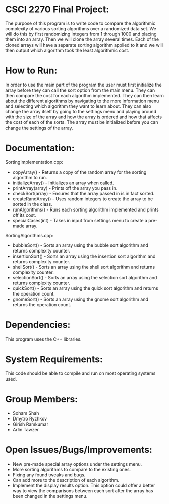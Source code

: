 # CSCI 2270 Final Project:
The purpose of this program is to write code to compare the algorithmic complexity of various sorting algorithms over a randomized data set. We will do this by first randomizing integers from 1 through 1000 and placing them into an array. Then we will clone the array several times. Each of the cloned arrays will have a separate sorting algorithm applied to it and we will then output which algorithm took the least algorithmic cost.

# How to Run:
In order to use the main part of the program the user must first initialize the array before they can call the sort option from the main menu. They can then compare the cost for each algorithm implemented. They can then learn about the different algorithms by navigating to the more information menu and selecting which algorithm they want to learn about. They can also change the array itself by going to the settings menu and playing around with the size of the array and how the array is ordered and how that affects the cost of each of the sorts. The array must be initialized before you can change the settings of the array.

# Documentation:

SortingImplementation.cpp:
- copyArray() - Returns a copy of the random array for the sorting algorithm to run.
- initializeArray() - Initializes an array when called.
- printArray(array) - Prints off the array you pass in.
- checkSort(array) - Ensures that the array passed in is in fact sorted.
- createRandArray() - Uses random integers to create the array to be sorted in the class.
- runAlgorithms() - Runs each sorting algorithm implemented and prints off its cost.
- specialCases(int) - Takes in input from settings menu to create a pre-made array.

SortingAlgorithms.cpp:
- bubbleSort() - Sorts an array using the bubble sort algorithm and returns complexity counter.
- insertionSort() - Sorts an array using the insertion sort algorithm and returns complexity counter.
- shellSort() - Sorts an array using the shell sort algorithm and returns complexity counter.
- selectionSort() - Sorts an array using the selection sort algorithm and returns complexity counter.
- quickSort() - Sorts an array using the quick sort algorithm and returns the operation count.
- gnomeSort() - Sorts an array using the gnome sort algorithm and returns the operation count.

# Dependencies: 
This program uses the C++ libraries.

# System Requirements: 
This code should be able to compile and run on most operating systems used.

# Group Members: 
- Soham Shah
- Dmytro Ryzhkov
- Girish Ramkumar
- Arlin Tawzer

# Open Issues/Bugs/Improvements:
- New pre-made special array options under the settings menu.
- More sorting algorithms to compare to the existing ones.
- Fixing any found tweaks and bugs.
- Can add more to the description of each algorithm.
- Implement the display results option. This option could offer a better way to view the comparisons between each sort after the array has been changed in the settings menu.
